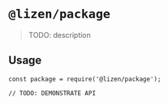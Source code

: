 # `@lizen/package`

> TODO: description

## Usage

```
const package = require('@lizen/package');

// TODO: DEMONSTRATE API
```
